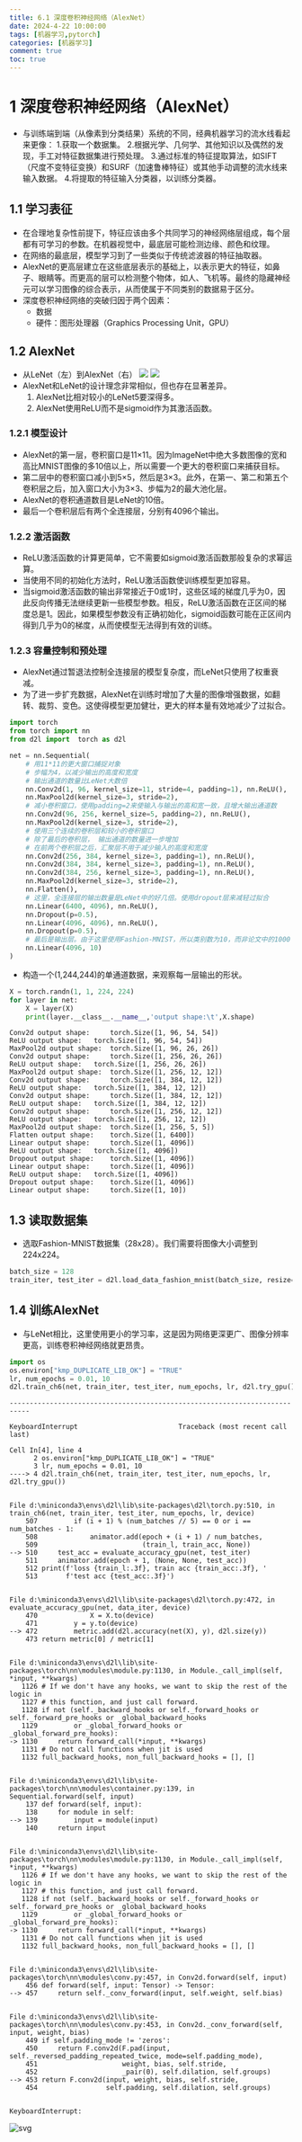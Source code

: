 ```yaml
---
title: 6.1 深度卷积神经网络（AlexNet）
date: 2024-4-22 10:00:00
tags: [机器学习,pytorch]
categories: [机器学习]
comment: true
toc: true
---
```

#
<!--more-->
# 1 深度卷积神经网络（AlexNet）
- 与训练端到端（从像素到分类结果）系统的不同，经典机器学习的流水线看起来更像：
    1.获取一个数据集。
    2.根据光学、几何学、其他知识以及偶然的发现，手工对特征数据集进行预处理。
    3.通过标准的特征提取算法，如SIFT（尺度不变特征变换）和SURF（加速鲁棒特征）或其他手动调整的流水线来输入数据。
    4.将提取的特征输入分类器，以训练分类器。
## 1.1 学习表征
- 在合理地复杂性前提下，特征应该由多个共同学习的神经网络层组成，每个层都有可学习的参数。在机器视觉中，最底层可能检测边缘、颜色和纹理。 
- 在网络的最底层，模型学习到了一些类似于传统滤波器的特征抽取器。
- AlexNet的更高层建立在这些底层表示的基础上，以表示更大的特征，如鼻子、眼睛等。而更高的层可以检测整个物体，如人、飞机等。最终的隐藏神经元可以学习图像的综合表示，从而使属于不同类别的数据易于区分。
- 深度卷积神经网络的突破归因于两个因素：
    - 数据
    - 硬件：图形处理器（Graphics Processing Unit，GPU）
## 1.2 AlexNet
- 从LeNet（左）到AlexNet（右）
![](../../../../../../themes/yilia/source/img/deeplearning/code/pytorch/6_moden_conv/1_AlexNet/1.png)
![](img/deeplearning/code/pytorch/6_moden_conv/1_AlexNet/1.png)
- AlexNet和LeNet的设计理念非常相似，但也存在显著差异。
    1. AlexNet比相对较小的LeNet5要深得多。
    2. AlexNet使用ReLU而不是sigmoid作为其激活函数。
### 1.2.1 模型设计
- AlexNet的第一层，卷积窗口是11×11。因为ImageNet中绝大多数图像的宽和高比MNIST图像的多10倍以上，所以需要一个更大的卷积窗口来捕获目标。
- 第二层中的卷积窗口减小到5×5，然后是3×3。此外，在第一、第二和第五个卷积层之后，加入窗口大小为3×3、步幅为2的最大池化层。
- AlexNet的卷积通道数目是LeNet的10倍。
- 最后一个卷积层后有两个全连接层，分别有4096个输出。
### 1.2.2 激活函数
- ReLU激活函数的计算更简单，它不需要如sigmoid激活函数那般复杂的求幂运算。
- 当使用不同的初始化方法时，ReLU激活函数使训练模型更加容易。
- 当sigmoid激活函数的输出非常接近于0或1时，这些区域的梯度几乎为0，因此反向传播无法继续更新一些模型参数。相反，ReLU激活函数在正区间的梯度总是1。因此，如果模型参数没有正确初始化，sigmoid函数可能在正区间内得到几乎为0的梯度，从而使模型无法得到有效的训练。
### 1.2.3 容量控制和预处理
- AlexNet通过暂退法控制全连接层的模型复杂度，而LeNet只使用了权重衰减。
- 为了进一步扩充数据，AlexNet在训练时增加了大量的图像增强数据，如翻转、裁剪、变色。这使得模型更加健壮，更大的样本量有效地减少了过拟合。


```python
import torch
from torch import nn
from d2l import  torch as d2l

net = nn.Sequential(
    # 用11*11的更大窗口捕捉对象
    # 步幅为4，以减少输出的高度和宽度
    # 输出通道的数量比LeNet大数倍
    nn.Conv2d(1, 96, kernel_size=11, stride=4, padding=1), nn.ReLU(),
    nn.MaxPool2d(kernel_size=3, stride=2),
    # 减小卷积窗口，使用padding=2来使输入与输出的高和宽一致，且增大输出通道数
    nn.Conv2d(96, 256, kernel_size=5, padding=2), nn.ReLU(),
    nn.MaxPool2d(kernel_size=3, stride=2),
    # 使用三个连续的卷积层和较小的卷积窗口
    # 除了最后的卷积层， 输出通道的数量进一步增加
    # 在前两个卷积层之后，汇聚层不用于减少输入的高度和宽度
    nn.Conv2d(256, 384, kernel_size=3, padding=1), nn.ReLU(),
    nn.Conv2d(384, 384, kernel_size=3, padding=1), nn.ReLU(),
    nn.Conv2d(384, 256, kernel_size=3, padding=1), nn.ReLU(),
    nn.MaxPool2d(kernel_size=3, stride=2),
    nn.Flatten(),
    # 这里，全连接层的输出数量是LeNet中的好几倍。使用dropout层来减轻过拟合
    nn.Linear(6400, 4096), nn.ReLU(),
    nn.Dropout(p=0.5),
    nn.Linear(4096, 4096), nn.ReLU(),
    nn.Dropout(p=0.5),
    # 最后是输出层。由于这里使用Fashion-MNIST，所以类别数为10，而非论文中的1000
    nn.Linear(4096, 10)
)
```

- 构造一个(1,244,244)的单通道数据，来观察每一层输出的形状。


```python
X = torch.randn(1, 1, 224, 224)
for layer in net:
    X = layer(X)
    print(layer.__class__.__name__,'output shape:\t',X.shape)
```

    Conv2d output shape:	 torch.Size([1, 96, 54, 54])
    ReLU output shape:	 torch.Size([1, 96, 54, 54])
    MaxPool2d output shape:	 torch.Size([1, 96, 26, 26])
    Conv2d output shape:	 torch.Size([1, 256, 26, 26])
    ReLU output shape:	 torch.Size([1, 256, 26, 26])
    MaxPool2d output shape:	 torch.Size([1, 256, 12, 12])
    Conv2d output shape:	 torch.Size([1, 384, 12, 12])
    ReLU output shape:	 torch.Size([1, 384, 12, 12])
    Conv2d output shape:	 torch.Size([1, 384, 12, 12])
    ReLU output shape:	 torch.Size([1, 384, 12, 12])
    Conv2d output shape:	 torch.Size([1, 256, 12, 12])
    ReLU output shape:	 torch.Size([1, 256, 12, 12])
    MaxPool2d output shape:	 torch.Size([1, 256, 5, 5])
    Flatten output shape:	 torch.Size([1, 6400])
    Linear output shape:	 torch.Size([1, 4096])
    ReLU output shape:	 torch.Size([1, 4096])
    Dropout output shape:	 torch.Size([1, 4096])
    Linear output shape:	 torch.Size([1, 4096])
    ReLU output shape:	 torch.Size([1, 4096])
    Dropout output shape:	 torch.Size([1, 4096])
    Linear output shape:	 torch.Size([1, 10])
    

## 1.3 读取数据集
- 选取Fashion-MNIST数据集（28x28）。我们需要将图像大小调整到224x224。


```python
batch_size = 128
train_iter, test_iter = d2l.load_data_fashion_mnist(batch_size, resize=224)
```

## 1.4 训练AlexNet
- 与LeNet相比，这里使用更小的学习率，这是因为网络更深更广、图像分辨率更高，训练卷积神经网络就更昂贵。


```python
import os
os.environ["kmp_DUPLICATE_LIB_OK"] = "TRUE"
lr, num_epochs = 0.01, 10
d2l.train_ch6(net, train_iter, test_iter, num_epochs, lr, d2l.try_gpu())
```


    ---------------------------------------------------------------------------

    KeyboardInterrupt                         Traceback (most recent call last)

    Cell In[4], line 4
          2 os.environ["kmp_DUPLICATE_LIB_OK"] = "TRUE"
          3 lr, num_epochs = 0.01, 10
    ----> 4 d2l.train_ch6(net, train_iter, test_iter, num_epochs, lr, d2l.try_gpu())
    

    File d:\miniconda3\envs\d2l\lib\site-packages\d2l\torch.py:510, in train_ch6(net, train_iter, test_iter, num_epochs, lr, device)
        507         if (i + 1) % (num_batches // 5) == 0 or i == num_batches - 1:
        508             animator.add(epoch + (i + 1) / num_batches,
        509                          (train_l, train_acc, None))
    --> 510     test_acc = evaluate_accuracy_gpu(net, test_iter)
        511     animator.add(epoch + 1, (None, None, test_acc))
        512 print(f'loss {train_l:.3f}, train acc {train_acc:.3f}, '
        513       f'test acc {test_acc:.3f}')
    

    File d:\miniconda3\envs\d2l\lib\site-packages\d2l\torch.py:472, in evaluate_accuracy_gpu(net, data_iter, device)
        470             X = X.to(device)
        471         y = y.to(device)
    --> 472         metric.add(d2l.accuracy(net(X), y), d2l.size(y))
        473 return metric[0] / metric[1]
    

    File d:\miniconda3\envs\d2l\lib\site-packages\torch\nn\modules\module.py:1130, in Module._call_impl(self, *input, **kwargs)
       1126 # If we don't have any hooks, we want to skip the rest of the logic in
       1127 # this function, and just call forward.
       1128 if not (self._backward_hooks or self._forward_hooks or self._forward_pre_hooks or _global_backward_hooks
       1129         or _global_forward_hooks or _global_forward_pre_hooks):
    -> 1130     return forward_call(*input, **kwargs)
       1131 # Do not call functions when jit is used
       1132 full_backward_hooks, non_full_backward_hooks = [], []
    

    File d:\miniconda3\envs\d2l\lib\site-packages\torch\nn\modules\container.py:139, in Sequential.forward(self, input)
        137 def forward(self, input):
        138     for module in self:
    --> 139         input = module(input)
        140     return input
    

    File d:\miniconda3\envs\d2l\lib\site-packages\torch\nn\modules\module.py:1130, in Module._call_impl(self, *input, **kwargs)
       1126 # If we don't have any hooks, we want to skip the rest of the logic in
       1127 # this function, and just call forward.
       1128 if not (self._backward_hooks or self._forward_hooks or self._forward_pre_hooks or _global_backward_hooks
       1129         or _global_forward_hooks or _global_forward_pre_hooks):
    -> 1130     return forward_call(*input, **kwargs)
       1131 # Do not call functions when jit is used
       1132 full_backward_hooks, non_full_backward_hooks = [], []
    

    File d:\miniconda3\envs\d2l\lib\site-packages\torch\nn\modules\conv.py:457, in Conv2d.forward(self, input)
        456 def forward(self, input: Tensor) -> Tensor:
    --> 457     return self._conv_forward(input, self.weight, self.bias)
    

    File d:\miniconda3\envs\d2l\lib\site-packages\torch\nn\modules\conv.py:453, in Conv2d._conv_forward(self, input, weight, bias)
        449 if self.padding_mode != 'zeros':
        450     return F.conv2d(F.pad(input, self._reversed_padding_repeated_twice, mode=self.padding_mode),
        451                     weight, bias, self.stride,
        452                     _pair(0), self.dilation, self.groups)
    --> 453 return F.conv2d(input, weight, bias, self.stride,
        454                 self.padding, self.dilation, self.groups)
    

    KeyboardInterrupt: 



    
![svg](1_AlexNet_files/1_AlexNet_7_1.svg)
    

